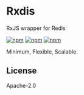 # Rxdis

RxJS wrapper for Redis

[![npm](https://img.shields.io/npm/v/rxdis.svg?style=plastic)](https://npmjs.org/package/rxdis) [![npm](https://img.shields.io/npm/dm/rxdis.svg?style=plastic)](https://npmjs.org/package/rxdis)
[![npm](https://img.shields.io/npm/dt/rxdis.svg?style=plastic)](https://npmjs.org/package/rxdis)

Minimum, Flexible, Scalable.

## License

Apache-2.0
